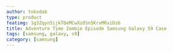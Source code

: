 ```yaml
---
author: tokodab
type: product
featimg: 1g3Zqyn5ijkTQeMCwXzOSn5KrxMRxiDz6
title: Adventure Time Zombie Episode Samsung Galaxy S9 Case
tags: [samsung, galaxy, s9]
category: [samsung]
---
```

